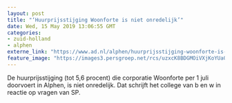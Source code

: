 ```yaml
---
layout: post
title: "‘Huurprijsstijging Woonforte is niet onredelijk’"
date: Wed, 15 May 2019 13:06:55 GMT
categories: 
- zuid-holland 
- alphen 
externe_link: "https://www.ad.nl/alphen/huurprijsstijging-woonforte-is-niet-onredelijk~adfaf01c/"
feature_image: "https://images3.persgroep.net/rcs/uzxcK8BDGMOiVXjKoYUa0tSRzd8/diocontent/141159983/_fitwidth/400/?appId=21791a8992982cd8da851550a453bd7f&quality=0.7"
---
```


De huurprijsstijging (tot 5,6 procent) die corporatie Woonforte per 1 juli doorvoert in Alphen, is niet onredelijk. Dat schrijft het college van b en w in reactie op vragen van SP.
